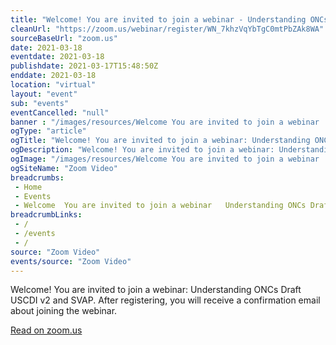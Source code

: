 ```yaml
--- 
title: "Welcome! You are invited to join a webinar - Understanding ONCs Draft USCDI v2 and SVAP. After registering you will receive a confirmation email about joining the webinar."
cleanUrl: "https://zoom.us/webinar/register/WN_7khzVqYbTgC0mtPbZAk8WA"
sourceBaseUrl: "zoom.us"
date: 2021-03-18
eventdate: 2021-03-18
publishdate: 2021-03-17T15:48:50Z
enddate: 2021-03-18
location: "virtual"
layout: "event"
sub: "events"
eventCancelled: "null"
banner : "/images/resources/Welcome You are invited to join a webinar  Understanding ONCs Draft USCDI v2 and SVAP After registering you will receive a confirmation email about joining the webinar.png"
ogType: "article"
ogTitle: "Welcome! You are invited to join a webinar: Understanding ONCs Draft USCDI v2 and SVAP. After registering, you will receive a confirmation email about joining the webinar."
ogDescription: "Welcome! You are invited to join a webinar: Understanding ONCs Draft USCDI v2 and SVAP. After registering, you will receive a confirmation email about joining the webinar."
ogImage: "/images/resources/Welcome You are invited to join a webinar  Understanding ONCs Draft USCDI v2 and SVAP After registering you will receive a confirmation email about joining the webinar.png"
ogSiteName: "Zoom Video"
breadcrumbs:
 - Home
 - Events
 - Welcome  You are invited to join a webinar   Understanding ONCs Draft USCDI v2 and SVAP  After registering you will receive a confirmation email about joining the webinar
breadcrumbLinks:
 - / 
 - /events
 - / 
source: "Zoom Video"
events/source: "Zoom Video"
---
```

Welcome! You are invited to join a webinar: Understanding ONCs Draft USCDI v2 and SVAP. After registering, you will receive a confirmation email about joining the webinar.  
  
[Read on zoom.us](https://zoom.us/webinar/register/WN_7khzVqYbTgC0mtPbZAk8WA)
